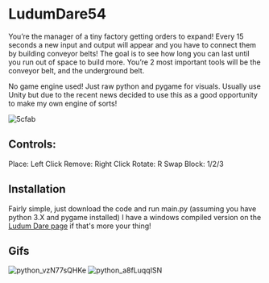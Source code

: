 # LudumDare54

You’re the manager of a tiny factory getting orders to expand! Every 15 seconds a new input and output will appear and you have to connect them by building conveyor belts! The goal is to see how long you can last until you run out of space to build more. You’re 2 most important tools will be the conveyor belt, and the underground belt.

No game engine used! Just raw python and pygame for visuals. Usually use Unity but due to the recent news decided to use this as a good opportunity to make my own engine of sorts!

![5cfab](https://github.com/AncientEntity/LudumDare54/assets/22735861/6a450c59-befc-4a0b-a180-a4c414418c52)



## Controls:
Place: Left Click
Remove: Right Click
Rotate: R
Swap Block: 1/2/3

## Installation
Fairly simple, just download the code and run main.py (assuming you have python 3.X and pygame installed) I have a windows compiled version on the [Ludum Dare page](https://ldjam.com/events/ludum-dare/54/tiny-factory) if that's more your thing! 

## Gifs

![python_vzN77sQHKe](https://github.com/AncientEntity/LudumDare54/assets/22735861/dd1db3da-57bb-4713-ab48-5b35385c23ee)
![python_a8fLuqqISN](https://github.com/AncientEntity/LudumDare54/assets/22735861/252a8dde-f646-45cb-b954-8cb56dcbc8fa)
